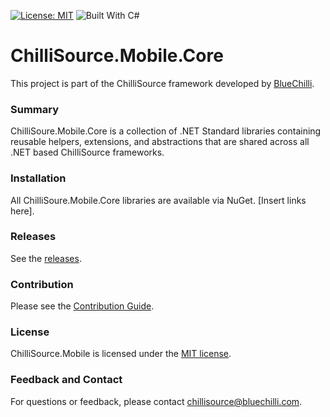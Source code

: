 [![License: MIT](https://img.shields.io/badge/License-MIT-blue.svg)](https://opensource.org/licenses/MIT) ![Built With C#](https://img.shields.io/badge/Built_with-C%23-green.svg)

# ChilliSource.Mobile.Core #

This project is part of the ChilliSource framework developed by [BlueChilli](https://github.com/BlueChilli).

### Summary ###

ChilliSoure.Mobile.Core is a collection of .NET Standard libraries containing reusable helpers, extensions, and abstractions that are shared across all .NET based ChilliSource frameworks. 

### Installation ### 

All ChilliSoure.Mobile.Core libraries are available via NuGet. [Insert links here].

### Releases ###

See the [releases](https://github.com/BlueChilli/ChilliSource.Mobile.Core/releases).

### Contribution ###

Please see the [Contribution Guide](.github/CONTRIBUTING.md).

### License ###

ChilliSource.Mobile is licensed under the [MIT license](LICENSE).

### Feedback and Contact ###

For questions or feedback, please contact [chillisource@bluechilli.com](mailto:chillisource@bluechilli.com).



